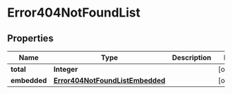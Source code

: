 

# Error404NotFoundList


## Properties

| Name | Type | Description | Notes |
|------------ | ------------- | ------------- | -------------|
|**total** | **Integer** |  |  [optional] |
|**embedded** | [**Error404NotFoundListEmbedded**](Error404NotFoundListEmbedded.md) |  |  [optional] |



